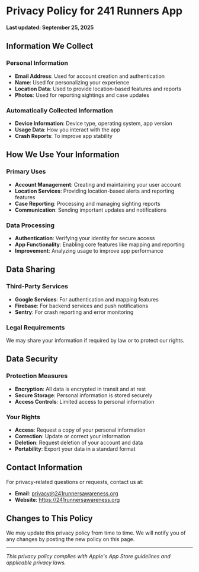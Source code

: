 # Privacy Policy for 241 Runners App

**Last updated: September 25, 2025**

## Information We Collect

### Personal Information
- **Email Address**: Used for account creation and authentication
- **Name**: Used for personalizing your experience
- **Location Data**: Used to provide location-based features and reports
- **Photos**: Used for reporting sightings and case updates

### Automatically Collected Information
- **Device Information**: Device type, operating system, app version
- **Usage Data**: How you interact with the app
- **Crash Reports**: To improve app stability

## How We Use Your Information

### Primary Uses
- **Account Management**: Creating and maintaining your user account
- **Location Services**: Providing location-based alerts and reporting features
- **Case Reporting**: Processing and managing sighting reports
- **Communication**: Sending important updates and notifications

### Data Processing
- **Authentication**: Verifying your identity for secure access
- **App Functionality**: Enabling core features like mapping and reporting
- **Improvement**: Analyzing usage to improve app performance

## Data Sharing

### Third-Party Services
- **Google Services**: For authentication and mapping features
- **Firebase**: For backend services and push notifications
- **Sentry**: For crash reporting and error monitoring

### Legal Requirements
We may share your information if required by law or to protect our rights.

## Data Security

### Protection Measures
- **Encryption**: All data is encrypted in transit and at rest
- **Secure Storage**: Personal information is stored securely
- **Access Controls**: Limited access to personal information

### Your Rights
- **Access**: Request a copy of your personal information
- **Correction**: Update or correct your information
- **Deletion**: Request deletion of your account and data
- **Portability**: Export your data in a standard format

## Contact Information

For privacy-related questions or requests, contact us at:
- **Email**: privacy@241runnersawareness.org
- **Website**: https://241runnersawareness.org

## Changes to This Policy

We may update this privacy policy from time to time. We will notify you of any changes by posting the new policy on this page.

---

*This privacy policy complies with Apple's App Store guidelines and applicable privacy laws.*
